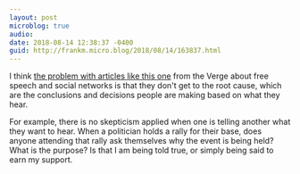 ```yaml
---
layout: post
microblog: true
audio: 
date: 2018-08-14 12:38:37 -0400
guid: http://frankm.micro.blog/2018/08/14/163837.html
---
```

I think [the problem with articles like this one](https://www.theverge.com/2018/8/10/17675232/twitter-alex-jones-jack-dorsey-free-speech) from the Verge about free speech and social networks is that they don't get to the root cause, which are the conclusions and decisions people are making based on what they hear.

For example, there is no skepticism applied when one is telling another what they want to hear. When a politician holds a rally for their base, does anyone attending that rally ask themselves why the event is being held? What is the purpose? Is that I am being told true, or simply being said to earn my support. 
